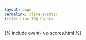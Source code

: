 ```yaml
---
layout: page
permalink: /live-events/
title: Live TBQ Events
---
```


{% include event-live-scores.html %}
